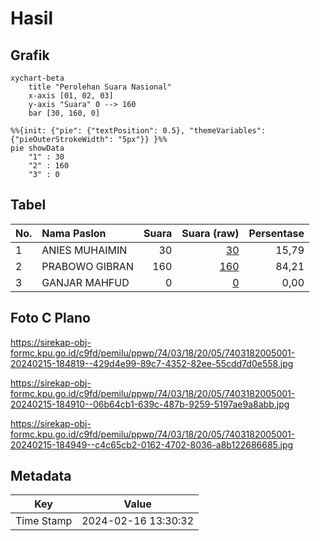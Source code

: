 # Hasil

## Grafik

```mermaid
xychart-beta
    title "Perolehan Suara Nasional"
    x-axis [01, 02, 03]
    y-axis "Suara" 0 --> 160
    bar [30, 160, 0]
```

```mermaid
%%{init: {"pie": {"textPosition": 0.5}, "themeVariables": {"pieOuterStrokeWidth": "5px"}} }%%
pie showData
    "1" : 30
    "2" : 160
    "3" : 0
```

## Tabel

| No. | Nama Paslon    | Suara | Suara (raw) | Persentase |
|:--- |:-------------- | -----:| -----------:| ----------:|
| 1   | ANIES MUHAIMIN | 30    | [30][p-1]   | 15,79      |
| 2   | PRABOWO GIBRAN | 160   | [160][p-2]  | 84,21      |
| 3   | GANJAR MAHFUD  | 0     | [0][p-3]    | 0,00       |


[p-1]: https://github.com/gigit-pemilu/pemilu-2024/blob/main/pilpres/hitung-suara/sub/74-sulawesi-tenggara/sub/03-muna/sub/18-lohia/sub/2005-mantobua/sub/001-tps/sub/paslon-1.txt
[p-2]: https://github.com/gigit-pemilu/pemilu-2024/blob/main/pilpres/hitung-suara/sub/74-sulawesi-tenggara/sub/03-muna/sub/18-lohia/sub/2005-mantobua/sub/001-tps/sub/paslon-2.txt
[p-3]: https://github.com/gigit-pemilu/pemilu-2024/blob/main/pilpres/hitung-suara/sub/74-sulawesi-tenggara/sub/03-muna/sub/18-lohia/sub/2005-mantobua/sub/001-tps/sub/paslon-3.txt

## Foto C Plano

https://sirekap-obj-formc.kpu.go.id/c9fd/pemilu/ppwp/74/03/18/20/05/7403182005001-20240215-184819--429d4e99-89c7-4352-82ee-55cdd7d0e558.jpg

https://sirekap-obj-formc.kpu.go.id/c9fd/pemilu/ppwp/74/03/18/20/05/7403182005001-20240215-184910--06b64cb1-639c-487b-9259-5197ae9a8abb.jpg

https://sirekap-obj-formc.kpu.go.id/c9fd/pemilu/ppwp/74/03/18/20/05/7403182005001-20240215-184949--c4c65cb2-0162-4702-8036-a8b122686685.jpg


## Metadata

| Key        | Value               |
| ---------- | ------------------- |
| Time Stamp | 2024-02-16 13:30:32 |



